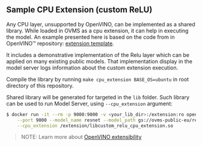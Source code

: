 ## Sample CPU Extension (custom ReLU)

Any CPU layer, unsupported by OpenVINO, can be implemented as a shared library. While loaded in OVMS as a cpu extension, it can help in executing the model. An example presented here is based on the code from in OpenVINO™ repository: [extension template](https://github.com/openvinotoolkit/openvino/tree/master/docs/template_extension/new).

It includes a demonstrative implementation of the Relu layer which can be applied on many existing
public models. That implementation display in the model server logs information about the 
custom extension execution.

Compile the library by running `make cpu_extension BASE_OS=ubuntu` in root directory of this repository.

Shared library will be generated for targeted  in the `lib` folder. Such library can be used to run Model Server, using `--cpu_extension` argument:

```bash
$ docker run -it --rm -p 9000:9000 -v <your_lib_dir>:/extension:ro openvino/model_server \
    --port 9000 --model_name resnet --model_path gs://ovms-public-eu/resnet50-binary  \
    --cpu_extension /extension/libcustom_relu_cpu_extension.so
```

> NOTE: Learn more about [OpenVINO extensibility](https://docs.openvino.ai/latest/openvino_docs_IE_DG_Extensibility_DG_Intro.html) 
